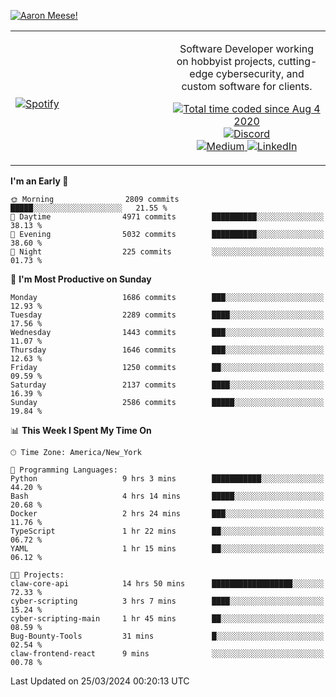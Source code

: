 [![Aaron Meese!](https://user-images.githubusercontent.com/17814535/88975338-a2aabf00-d27f-11ea-963f-8a19608716b4.png)](https://github.com/ajmeese7/readme-ascii "README ASCII")

<!-- Modified from project here: https://github.com/novatorem/novatorem -->
<table width="100%">
  <tr>
  <td width="50%">

&nbsp; <br> [![Spotify](https://ajmeese7.vercel.app/api/spotify)](https://open.spotify.com/user/ajmeese)

  </td>
  <td width="50%">
    <p align="center">
    Software Developer working on hobbyist projects, cutting-edge cybersecurity, and custom software for clients.
    </p>
    <p align="center">
      <a href="https://wakatime.com/@f726891d-3b02-46cd-9b60-e8c59f9e2b14">
        <img src="https://wakatime.com/badge/user/f726891d-3b02-46cd-9b60-e8c59f9e2b14.svg" alt="Total time coded since Aug 4 2020" title="WakaTime" />
      </a>
      <a href="http://link.aaronmeese.com/discord">
        <img src="https://img.shields.io/badge/discord-ajmeese7%234835-369?style=flat-square&logo=discord&logoColor=white&color=purple" alt="Discord" title="Discord">
      </a>
      <br />
      <a href="https://link.aaronmeese.com/medium">
        <img src="https://img.shields.io/badge/medium-ajmeese7-1DB954?style=flat-square&logo=medium&logoColor=white" alt="Medium" title="Medium">
      </a>
      <a href="https://link.aaronmeese.com/linkedin">
        <img src="https://img.shields.io/badge/linkedIn-aaronmeese-1DB954?style=flat-square&logo=linkedin&logoColor=white&color=blue" alt="LinkedIn" title="LinkedIn">
      </a>
    </p>
  </td>

</table>

[//]: <> (The `&nbsp;` is to have Aphelion take up more space)

<!--START_SECTION:waka-->
**I'm an Early 🐤** 

```text
🌞 Morning                2809 commits        █████░░░░░░░░░░░░░░░░░░░░   21.55 % 
🌆 Daytime                4971 commits        ██████████░░░░░░░░░░░░░░░   38.13 % 
🌃 Evening                5032 commits        ██████████░░░░░░░░░░░░░░░   38.60 % 
🌙 Night                  225 commits         ░░░░░░░░░░░░░░░░░░░░░░░░░   01.73 % 
```
📅 **I'm Most Productive on Sunday** 

```text
Monday                   1686 commits        ███░░░░░░░░░░░░░░░░░░░░░░   12.93 % 
Tuesday                  2289 commits        ████░░░░░░░░░░░░░░░░░░░░░   17.56 % 
Wednesday                1443 commits        ███░░░░░░░░░░░░░░░░░░░░░░   11.07 % 
Thursday                 1646 commits        ███░░░░░░░░░░░░░░░░░░░░░░   12.63 % 
Friday                   1250 commits        ██░░░░░░░░░░░░░░░░░░░░░░░   09.59 % 
Saturday                 2137 commits        ████░░░░░░░░░░░░░░░░░░░░░   16.39 % 
Sunday                   2586 commits        █████░░░░░░░░░░░░░░░░░░░░   19.84 % 
```


📊 **This Week I Spent My Time On** 

```text
🕑︎ Time Zone: America/New_York

💬 Programming Languages: 
Python                   9 hrs 3 mins        ███████████░░░░░░░░░░░░░░   44.20 % 
Bash                     4 hrs 14 mins       █████░░░░░░░░░░░░░░░░░░░░   20.68 % 
Docker                   2 hrs 24 mins       ███░░░░░░░░░░░░░░░░░░░░░░   11.76 % 
TypeScript               1 hr 22 mins        ██░░░░░░░░░░░░░░░░░░░░░░░   06.72 % 
YAML                     1 hr 15 mins        ██░░░░░░░░░░░░░░░░░░░░░░░   06.12 % 

🐱‍💻 Projects: 
claw-core-api            14 hrs 50 mins      ██████████████████░░░░░░░   72.33 % 
cyber-scripting          3 hrs 7 mins        ████░░░░░░░░░░░░░░░░░░░░░   15.24 % 
cyber-scripting-main     1 hr 45 mins        ██░░░░░░░░░░░░░░░░░░░░░░░   08.59 % 
Bug-Bounty-Tools         31 mins             █░░░░░░░░░░░░░░░░░░░░░░░░   02.54 % 
claw-frontend-react      9 mins              ░░░░░░░░░░░░░░░░░░░░░░░░░   00.78 % 
```


 Last Updated on 25/03/2024 00:20:13 UTC
<!--END_SECTION:waka-->
